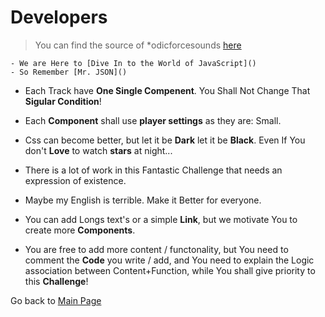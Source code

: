# Developers

> You can find the source of *odicforcesounds [here](https://github.com/OdicforceSounds)

    - We are Here to [Dive In to the World of JavaScript]()
    - So Remember [Mr. JSON]()

- Each Track have <b>One Single Compenent</b>. You Shall Not Change That <b>Sigular Condition</b>!

- Each <b>Component</b> shall use <b>player settings</b> as they are: Small.

- Css can become better, but let it be <b>Dark</b> let it be <b>Black</b>. Even If You don't <b>Love</b> to watch <b>stars</b> at night...

- There is a lot of work in this Fantastic Challenge that needs an expression of existence.

- Maybe my English is terrible. Make it Better for everyone.

- You can add Longs text's or a simple **Link**, but we motivate You to create more **Components**.

- You are free to add more content / functonality, but You need to comment the **Code** you write / add, and You need to explain the Logic association between Content+Function, while You shall give priority to this **Challenge**!

Go back to [Main Page](../../../../../../README.md)